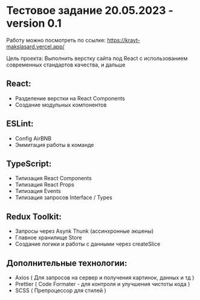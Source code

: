 # Тестовое задание 20.05.2023 - version 0.1

Работу можно посмотреть по ссылке:
https://krayt-makslasard.vercel.app/

Цель проекта: Выполнить верстку сайта под React c использованием современных стандартов качества, и дальше

## React:
  - Разделение верстки на React Components
  - Создание модульных компонентов
 
## ESLint:
  - Config AirBNB
  - Эммитация работы в команде 

## TypeScript:
  - Типизация React Components
  - Типизация React Props
  - Типизация Events
  - Типизация запросов Interface / Types
 
## Redux Toolkit:
  - Запросы через Asynk Thunk (ассинхронные экшены)
  - Главное хранилище Store
  - Создание логики и работы с данными через createSlice

## Дополнительные технологии:
  - Axios ( Для запросов на сервер и получения картинок, данных и тд )
  - Prettier ( Code Formater - для контроля и улучшения чистоты кода )
  - SCSS ( Препроцессор для стилей )

